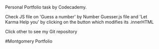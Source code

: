 Personal Portfolio task by Codecademy.

Check JS file on 'Guess a number' by Number Guesser.js file and 
'Let Karma Help you' by clicking on the button which modifies its .innerHTML

Click other to see my Git repository

#Montgomery Portfolio
